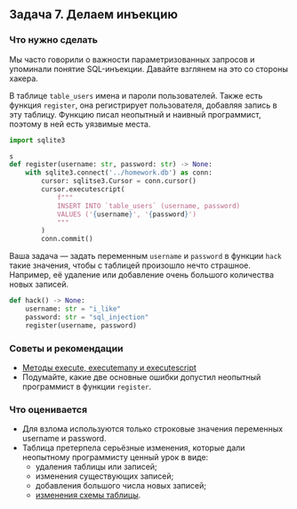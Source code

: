 ## Задача 7. Делаем инъекцию

### Что нужно сделать

Мы часто говорили о важности параметризованных запросов и упоминали понятие SQL-инъекции. Давайте взглянем на это со
стороны хакера.

В таблице `table_users` имена и пароли пользователей. Также есть функция `register`, она регистрирует пользователя,
добавляя запись в эту таблицу. Функцию писал неопытный и наивный программист, поэтому в ней есть уязвимые места.

```python
import sqlite3

s
def register(username: str, password: str) -> None:
    with sqlite3.connect('../homework.db') as conn:
        cursor: sqlitse3.Cursor = conn.cursor()
        cursor.executescript(
            f"""
            INSERT INTO `table_users` (username, password)
            VALUES ('{username}', '{password}')  
            """
        )
        conn.commit()
```

Ваша задача — задать переменным `username` и `password` в функции `hack` такие значения, чтобы с таблицей произошло
нечто страшное. Например, её удаление или добавление очень большого количества новых записей.

```python
def hack() -> None:
    username: str = "i_like"
    password: str = "sql_injection"
    register(username, password)
```

### Советы и рекомендации

* [Методы execute, executemany и executescript](https://docs.python.org/3/library/sqlite3.html#sqlite3.Cursor)
* Подумайте, какие две основные ошибки допустил неопытный программист в функции `register`.

### Что оценивается

* Для взлома используются только строковые значения переменных username и password.
* Таблица претерпела серьёзные изменения, которые дали неопытному программисту ценный урок в виде:
    * удаления таблицы или записей;
    * изменения существующих записей;
    * добавления большого числа новых записей;
    * [изменения схемы таблицы](https://www.sqlitetutorial.net/sqlite-alter-table/).
